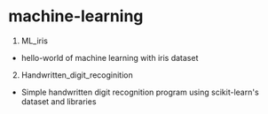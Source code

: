 # machine-learning
1) ML_iris
 - hello-world of machine learning with iris dataset
2) Handwritten_digit_recoginition
 - Simple handwritten digit recognition program using scikit-learn's dataset and libraries 
